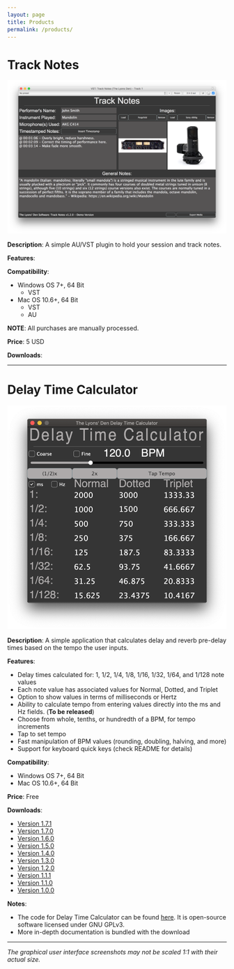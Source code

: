 ```yaml
---
layout: page
title: Products
permalink: /products/
---
```


# Track Notes

![](https://github.com/JosephTLyons/Track-Notes/blob/master/Images/Screenshot.png?raw=true)

**Description**:  A simple AU/VST plugin to hold your session and track notes.

**Features**:

**Compatibility**:

- Windows OS 7+, 64 Bit
    - VST
- Mac OS 10.6+, 64 Bit
    - VST
    - AU

**NOTE**: All purchases are manually processed.  

**Price**: 5 USD

**Downloads**:

---

# Delay Time Calculator

![](https://github.com/JosephTLyons/GUI-Delay-Time-Calculator/blob/master/Images/Screenshot.png?raw=true)

**Description**: A simple application that calculates delay and reverb pre-delay times based on the tempo the user inputs.

**Features**:

- Delay times calculated for: 1, 1/2, 1/4, 1/8, 1/16, 1/32, 1/64, and 1/128 note values
- Each note value has associated values for Normal, Dotted, and Triplet
- Option to show values in terms of milliseconds or Hertz
- Ability to calculate tempo from entering values directly into the ms and Hz fields. (**To be released**)
- Choose from whole, tenths, or hundredth of a BPM, for tempo increments
- Tap to set tempo
- Fast manipulation of BPM values (rounding, doubling, halving, and more)
- Support for keyboard quick keys (check README for details)

**Compatibility**:

- Windows OS 7+, 64 Bit
- Mac OS 10.6+, 64 Bit

**Price**: Free

**Downloads**:

- [Version 1.7.1](https://github.com/JosephTLyons/GUI-Delay-Time-Calculator/releases/download/1.7.1The.Lyons.Den.Delay.Time.Calculator.V.1.7.1.zip)
- [Version 1.7.0](https://github.com/JosephTLyons/GUI-Delay-Time-Calculator/releases/download/1.7.0The.Lyons.Den.Delay.Time.Calculator.V.1.7.0.zip)
- [Version 1.6.0](https://github.com/JosephTLyons/GUI-Delay-Time-Calculator/releases/download/1.6.0The.Lyons.Den.Delay.Time.Calculator.V.1.6.0.zip)
- [Version 1.5.0](https://goo.gl/WqjA45)
- [Version 1.4.0](https://github.com/JosephTLyons/GUI-Delay-Time-Calculator/releases/download/1.4The.Lyons.Den.Delay.Time.Calculator.V.1.4.zip)
- [Version 1.3.0](https://github.com/JosephTLyons/GUI-Delay-Time-Calculator/releases/download/1.3The.Lyons.Den.Delay.Time.Calculator.V.1.3.zip)
- [Version 1.2.0](https://github.com/JosephTLyons/GUI-Delay-Time-Calculator/releases/download/1.2The.Lyons.Den.Delay.Time.Calculator.V.1.2.zip)
- [Version 1.1.1](https://github.com/JosephTLyons/GUI-Delay-Time-Calculator/releases/download/1.1.1The.Lyons.Den.Delay.Time.Calculator.V.1.1.1.zip)
- [Version 1.1.0](https://github.com/JosephTLyons/GUI-Delay-Time-Calculator/releases/download/1.1The.Lyons.Den.Delay.Time.Calculator.1.1.zip)
- [Version 1.0.0 ](https://github.com/JosephTLyons/GUI-Delay-Time-Calculator/releases/download/1.0/Delay.Time.Calculator.app.zip)

**Notes**:
- The code for Delay Time Calculator can be found [here](https://github.com/JosephTLyons/GUI-Delay-Time-Calculator).  It is open-source software licensed under GNU GPLv3.
- More in-depth documentation is bundled with the download
---

*The graphical user interface screenshots may not be scaled 1:1 with their actual size.*

